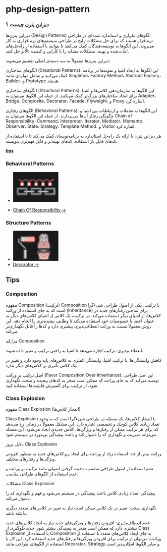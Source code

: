 # php-design-pattern

### دیزاین پترن چیست ؟
دیزاین پترن‌ها (Design Patterns) الگوهای تکراری و استاندارد شده‌ای در طراحی نرم‌افزار هستند که برای حل مشکلات رایج در طراحی سیستم‌های نرم‌افزاری به کار می‌روند. این الگوها به توسعه‌دهندگان کمک می‌کنند تا بتوانند با استفاده از راه‌حل‌های اثبات‌شده و بهینه، مشکلات مشابه را با کارایی و کیفیت بالاتر حل کنند.

دیزاین پترن‌ها معمولاً به سه دسته‌ی اصلی تقسیم می‌شوند:

الگوهای ساختاری (Creational Patterns): این الگوها به ایجاد اشیا و نمونه‌ها در برنامه کمک می‌کنند و شامل مواردی مانند Singleton، Factory Method، Abstract Factory، Builder، و Prototype هستند.

الگوهای ساختاری (Structural Patterns): این الگوها به سازمان‌دهی کلاس‌ها و اشیا برای ایجاد ساختارهای بزرگ‌تر کمک می‌کنند. از جمله این الگوها می‌توان به Adapter، Bridge، Composite، Decorator، Facade، Flyweight، و Proxy اشاره کرد.

الگوهای رفتاری (Behavioral Patterns): این الگوها به تعاملات و ارتباطات بین اشیا و چگونگی رفتار آن‌ها می‌پردازند. از جمله این الگوها می‌توان به Chain of Responsibility، Command، Interpreter، Iterator، Mediator، Memento، Observer، State، Strategy، Template Method، و Visitor اشاره کرد.

هر دیزاین پترن با ارائه یک راه‌حل استاندارد به برنامه‌نویسان کمک می‌کند تا با استفاده از کدهای قابل باز استفاده، کدهای بهینه‌تر و قابل فهم‌تری بنویسند.

[**tips**](#tips)

### Behavioral Patterns

* ![ChainOfResponsibility](./ChainOfResponsibility/imgs/ChainOfResponsibility-icon.png)

* [Chain Of Responsibility ->](./ChainOfResponsibility/README.md)

### Structure Patterns

* ![Decorator](./Decorator/imgs/Decorator-icon.png)
* [Decorator ->](./Decorator/README.md)

## Tips

### Composition

مفهوم Composition (ترکیب)
Composition یا ترکیب، یکی از اصول طراحی شی‌ءگرا است که به جای استفاده از وراثت (Inheritance) برای ساختن رفتارهای جدید در کلاس‌ها، از اشیای دیگر استفاده می‌کند. در ترکیب، یک کلاس از اشیای کلاس‌های دیگر به عنوان اعضا یا خصوصیات خود استفاده می‌کند تا وظایف پیچیده‌تری را انجام دهد. این روش معمولاً نسبت به وراثت انعطاف‌پذیری بیشتری دارد و کدها را قابل نگهداری‌تر می‌کند.

مزایای Composition

انعطاف‌پذیری: ترکیب اجازه می‌دهد تا اشیا به راحتی ترکیب و تغییر 
داده شوند.

کاهش وابستگی‌ها: با ترکیب اشیا، وابستگی کمتری به کلاس‌های پایه وجود دارد و تغییر در یک کلاس تأثیری بر کلاس‌های دیگر ندارد.

اصل ترکیب بر وراثت (Favor Composition Over Inheritance): این اصل طراحی توصیه می‌کند که به جای وراثت که ممکن است منجر به کدهای پیچیده و سخت نگهداری شود، از ترکیب برای گسترش قابلیت‌ها استفاده کنید.

### Class Explosion

مفهوم Class Explosion (انفجار کلاس‌ها)

Class Explosion یا انفجار کلاس‌ها، یک مسئله در طراحی شی‌ءگرا است که به وجود تعداد زیادی کلاس کوچک و تخصصی اشاره دارد. این مشکل معمولاً در زمانی رخ می‌دهد که برای هر ترکیب ممکن از رفتارها و ویژگی‌ها، کلاس جدیدی ایجاد می‌شود. این مسئله می‌تواند مدیریت و نگهداری کد را دشوار کند و باعث پیچیدگی بی‌مورد در سیستم شود.

دلایل بروز Class Explosion

وراثت بیش از حد: استفاده زیاد از وراثت برای ایجاد زیرکلاس‌های جدید 
به منظور افزودن ویژگی‌ها و رفتارهای مختلف.

عدم استفاده از اصول طراحی مناسب: نادیده گرفتن اصولی مانند ترکیب بر وراثت و عدم استفاده از الگوهای طراحی مناسب.

مشکلات Class Explosion

پیچیدگی: تعداد زیادی کلاس باعث پیچیدگی در سیستم می‌شود و فهم و نگهداری کد را دشوار می‌کند.

نگهداری سخت: تغییر در یک کلاس ممکن است نیاز به تغییر در کلاس‌های متعدد دیگری داشته باشد.

عدم انعطاف‌پذیری: افزودن رفتارها و ویژگی‌های جدید نیاز به ایجاد کلاس‌های جدید بیشتری دارد که ممکن است منجر به پیچیدگی بیشتر شود.
جدیدجلوگیری از Class Explosion با استفاده از Composition
به جای ایجاد کلاس‌های متعدد با استفاده از وراثت، می‌توان از ترکیب برای افزودن ویژگی‌ها و رفتارهای جدید استفاده کرد. این کار با استفاده از الگوهای طراحی مانند Decorator، Strategy و سایر الگوها امکان‌پذیر است.

